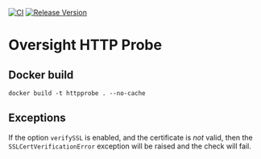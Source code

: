 [![CI](https://github.com/oversight/httpprobe/workflows/CI/badge.svg)](https://github.com/oversight/httpprobe/actions)
[![Release Version](https://img.shields.io/github/release/oversight/httpprobe)](https://github.com/oversight/httpprobe/releases)

# Oversight HTTP Probe

## Docker build

```
docker build -t httpprobe . --no-cache
```

## Exceptions

If the option `verifySSL` is enabled, and the certificate is *not* valid, then the `SSLCertVerificationError` exception will be raised and the check will fail.
